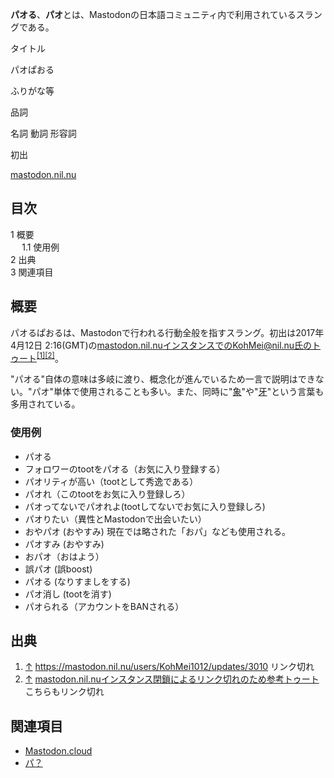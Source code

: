 <div>

**パオる**、**パオ**とは、Mastodonの日本語コミュニティ内で利用されているスラングである。

タイトル

</div>

パオぱおる

ふりがな等

品詞

名詞 動詞 形容詞

初出

[mastodon.nil.nu](/Mastodon.nil.nu "Mastodon.nil.nu")

  

  

<div id="toc">

<div lang="ja" dir="ltr">

## 目次

</div>

-   [1 概要](#.E6.A6.82.E8.A6.81)
    -   [1.1 使用例](#.E4.BD.BF.E7.94.A8.E4.BE.8B)
-   [2 出典](#.E5.87.BA.E5.85.B8)
-   [3 関連項目](#.E9.96.A2.E9.80.A3.E9.A0.85.E7.9B.AE)

</div>

## 概要

パオるぱおるは、Mastodonで行われる行動全般を指すスラング。初出は2017年4月12日 2:16(GMT)の[mastodon.nil.nu](/Mastodon.nil.nu "Mastodon.nil.nu")インスタンスでのKohMei@nil.nu氏のトゥート<sup>[\[1\]](#cite_note-1)[\[2\]](#cite_note-2)</sup>。

"パオる"自体の意味は多岐に渡り、概念化が進んでいるため一言で説明はできない。"パオ"単体で使用されることも多い。また、同時に"[象](/%E8%B1%A1%E7%89%99 "象牙")"や"[牙](/%E8%B1%A1%E7%89%99 "象牙")"という言葉も多用されている。

### 使用例

-   パオる
-   フォロワーのtootをパオる（お気に入り登録する）
-   パオリティが高い（tootとして秀逸である）
-   パオれ（このtootをお気に入り登録しろ）
-   パオってないでパオれよ(tootしてないでお気に入り登録しろ)
-   パオりたい（異性とMastodonで出会いたい）
-   おやパオ (おやすみ) 現在では略された「おパ」なども使用される。
-   パオすみ (おやすみ)
-   おパオ（おはよう）
-   誤パオ (誤boost)
-   パオる (なりすましをする)
-   パオ消し (tootを消す)
-   パオられる（アカウントをBANされる）

## 出典

<div>

1.  <span id="cite_note-1">[↑](#cite_ref-1) <a href="https://mastodon.nil.nu/users/KohMei1012/updates/3010" rel="nofollow">https://mastodon.nil.nu/users/KohMei1012/updates/3010</a> リンク切れ</span>
2.  <span id="cite_note-2">[↑](#cite_ref-2) <a href="https://mastodon.cloud/@Koba/556236" rel="nofollow">mastodon.nil.nuインスタンス閉鎖によるリンク切れのため参考トゥート</a> こちらもリンク切れ</span>

</div>

  

## 関連項目

-   [Mastodon.cloud](/Mastodon.cloud "Mastodon.cloud")
-   [パ？](/%E3%83%91%EF%BC%9F "パ？")
